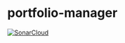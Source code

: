 # portfolio-manager
[![SonarCloud](https://github.com/kerekdominik/portfolio-manager/actions/workflows/sonarcloud.yml/badge.svg)](https://github.com/kerekdominik/portfolio-manager/actions/workflows/sonarcloud.yml)
